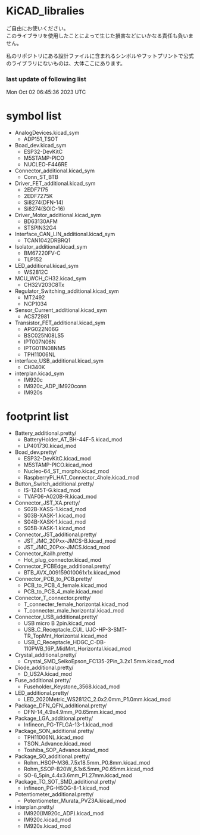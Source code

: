 # KiCAD_libralies
ご自由にお使いください。  
このライブラリを使用したことによって生じた損害などにいかなる責任も負いません。  
  
私のリポジトリにある設計ファイルに含まれるシンボルやフットプリントで公式のライブラリにないものは、大体ここにあります。
### last update of following list
<!-- start_timestamp -->
Mon Oct 02 06:45:36 2023 UTC
<!-- end_timestamp -->
# symbol list
<!-- start_symbol_list -->
- AnalogDevices.kicad_sym
    - ADP151_TSOT
- Boad_dev.kicad_sym
    - ESP32-DevKitC
    - M5STAMP-PICO
    - NUCLEO-F446RE
- Connector_additional.kicad_sym
    - Conn_ST_BTB
- Driver_FET_additional.kicad_sym
    - 2EDF7175
    - 2EDF7275K
    - Si8274(DFN-14)
    - Si8274(SOIC-16)
- Driver_Motor_additional.kicad_sym
    - BD63130AFM
    - STSPIN32G4
- Interface_CAN_LIN_additional.kicad_sym
    - TCAN1042DRBRQ1
- Isolator_additional.kicad_sym
    - BM67220FV-C
    - TLP152
- LED_additional.kicad_sym
    - WS2812C
- MCU_WCH_CH32.kicad_sym
    - CH32V203C8Tx
- Regulator_Switching_additional.kicad_sym
    - MT2492
    - NCP1034
- Sensor_Current_additional.kicad_sym
    - ACS72981
- Transistor_FET_additional.kicad_sym
    - APG022N06G
    - BSC025N08LS5
    - IPT007N06N
    - IPTG011N08NM5
    - TPH11006NL
- interface_USB_additional.kicad_sym
    - CH340K
- interplan.kicad_sym
    - IM920c
    - IM920c_ADP_IM920conn
    - IM920s
<!-- end_symbol_list -->
# footprint list
<!-- start_footprint_list -->
- Battery_additional.pretty/
    - BatteryHolder_AT_BH-44F-5.kicad_mod
    - LP401730.kicad_mod
- Boad_dev.pretty/
    - ESP32-DevKitC.kicad_mod
    - M5STAMP-PICO.kicad_mod
    - Nucleo-64_ST_morpho.kicad_mod
    - RaspberryPi_HAT_Connector_4hole.kicad_mod
- Button_Switch_additional.pretty/
    - IS-1245T-G.kicad_mod
    - TVAF06-A020B-R.kicad_mod
- Connector_JST_XA.pretty/
    - S02B-XASS-1.kicad_mod
    - S03B-XASK-1.kicad_mod
    - S04B-XASK-1.kicad_mod
    - S05B-XASK-1.kicad_mod
- Connector_JST_additional.pretty/
    - JST_JMC_20Pxx-JMCS-B.kicad_mod
    - JST_JMC_20Pxx-JMCS.kicad_mod
- Connector_Kailh.pretty/
    - Hot_plug_connector.kicad_mod
- Connector_PCBEdge_additional.pretty/
    - BTB_AVX_009159010061x1x.kicad_mod
- Connector_PCB_to_PCB.pretty/
    - PCB_to_PCB_4_female.kicad_mod
    - PCB_to_PCB_4_male.kicad_mod
- Connector_T_connector.pretty/
    - T_connecter_female_horizontal.kicad_mod
    - T_connecter_male_horizontal.kicad_mod
- Connector_USB_additional.pretty/
    - USB micro B 2pin.kicad_mod
    - USB_C_Receptacle_CUI_ UJC-HP-3-SMT-TR_TopMnt_Horizontal.kicad_mod
    - USB_C_Receptacle_HDGC_C-DB-110PWB_16P_MidMnt_Horizontal.kicad_mod
- Crystal_additional.pretty/
    - Crystal_SMD_SeikoEpson_FC135-2Pin_3.2x1.5mm.kicad_mod
- Diode_additional.pretty/
    - D_US2A.kicad_mod
- Fuse_additional.pretty/
    - Fuseholder_Keystone_3568.kicad_mod
- LED_additional.pretty/
    - LED_2020Metric_WS2812C_2.0x2.0mm_P1.0mm.kicad_mod
- Package_DFN_QFN_additional.pretty/
    - DFN-14_4.9x4.9mm_P0.65mm.kicad_mod
- Package_LGA_additional.pretty/
    - Infineon_PG-TFLGA-13-1.kicad_mod
- Package_SON_additional.pretty/
    - TPH11006NL.kicad_mod
    - TSON_Advance.kicad_mod
    - Toshiba_SOP_Advance.kicad_mod
- Package_SO_additional.pretty/
    - Rohm_HSOP-M36_7.5x18.5mm_P0.8mm.kicad_mod
    - Rohm_SSOP-B20W_6.1x6.5mm_P0.65mm.kicad_mod
    - SO-6_5pin_4.4x3.6mm_P1.27mm.kicad_mod
- Package_TO_SOT_SMD_additional.pretty/
    - infineon_PG-HSOG-8-1.kicad_mod
- Potentiometer_additional.pretty/
    - Potentiometer_Murata_PVZ3A.kicad_mod
- interplan.pretty/
    - IM920(IM920c_ADP).kicad_mod
    - IM920c.kicad_mod
    - IM920s.kicad_mod
<!-- end_footprint_list -->
